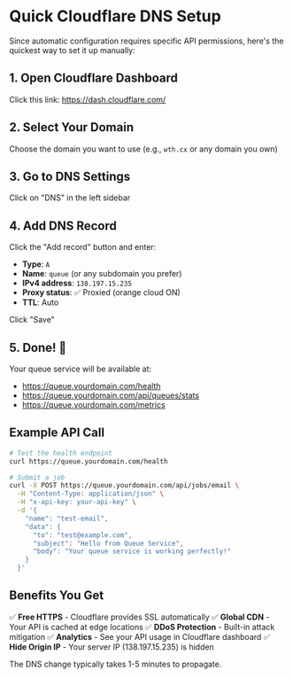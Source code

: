 # Quick Cloudflare DNS Setup

Since automatic configuration requires specific API permissions, here's the quickest way to set it up manually:

## 1. Open Cloudflare Dashboard
Click this link: https://dash.cloudflare.com/

## 2. Select Your Domain
Choose the domain you want to use (e.g., `wth.cx` or any domain you own)

## 3. Go to DNS Settings
Click on "DNS" in the left sidebar

## 4. Add DNS Record
Click the "Add record" button and enter:

- **Type**: `A`
- **Name**: `queue` (or any subdomain you prefer)
- **IPv4 address**: `138.197.15.235`
- **Proxy status**: ✅ Proxied (orange cloud ON)
- **TTL**: Auto

Click "Save"

## 5. Done! 🎉

Your queue service will be available at:
- https://queue.yourdomain.com/health
- https://queue.yourdomain.com/api/queues/stats
- https://queue.yourdomain.com/metrics

## Example API Call

```bash
# Test the health endpoint
curl https://queue.yourdomain.com/health

# Submit a job
curl -X POST https://queue.yourdomain.com/api/jobs/email \
  -H "Content-Type: application/json" \
  -H "x-api-key: your-api-key" \
  -d '{
    "name": "test-email",
    "data": {
      "to": "test@example.com",
      "subject": "Hello from Queue Service",
      "body": "Your queue service is working perfectly!"
    }
  }'
```

## Benefits You Get

✅ **Free HTTPS** - Cloudflare provides SSL automatically
✅ **Global CDN** - Your API is cached at edge locations
✅ **DDoS Protection** - Built-in attack mitigation
✅ **Analytics** - See your API usage in Cloudflare dashboard
✅ **Hide Origin IP** - Your server IP (138.197.15.235) is hidden

The DNS change typically takes 1-5 minutes to propagate.